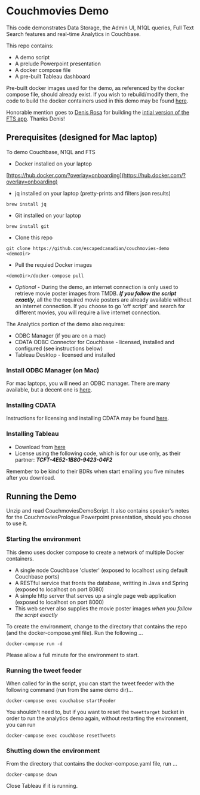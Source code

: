 # Couchmovies Demo

This code demonstrates Data Storage, the Admin UI, N1QL queries, Full Text Search features and real-time Analytics in Couchbase.

This repo contains:

* A demo script
* A prelude Powerpoint presentation
* A docker compose file
* A pre-built Tableau dashboard

Pre-built docker images used for the demo, as referenced by the docker compose file, should already exist.  If you wish to rebuild/modify them, the code to build the docker containers used in this demo may be found [here](https://github.com/escapedcanadian/couchmovies).

Honorable mention goes to [Denis Rosa](email:denis.rosa@couchbase.com) for building the [intial version of the FTS app](https://github.com/deniswsrosa/couchflix).  Thanks Denis!

## Prerequisites (designed for Mac laptop)
To demo Couchbase, N1QL and FTS

* Docker installed on your laptop 

 [https://hub.docker.com/?overlay=onboarding](https://hub.docker.com/?overlay=onboarding)

* jq installed on your laptop (pretty-prints and filters json results)

 ``` brew install jq ```

* Git installed on your laptop 

 ```brew install git```

* Clone this repo 

 ```git clone https://github.com/escapedcanadian/couchmovies-demo <demoDir>``` 
 
* Pull the requied Docker images 

 ```<demoDir>/docker-compose pull```

* *Optional* - During the demo, an internet connection is only used to retrieve movie poster images from TMDB. ***If you follow the script exactly***, all the the required movie posters are already available without an internet connection.  If you choose to go 'off script' and search for different movies, you will require a live internet connection.


The Analytics portion of the demo also requires:

* ODBC Manager (if you are on a mac)
* CDATA ODBC Connector for Couchbase - licensed, installed and configured (see instructions below)
* Tableau Desktop - licensed and installed

### Install ODBC Manager (on Mac)
For mac laptops, you will need an ODBC manager. There are many available, but a decent one is [here](http://www.odbcmanager.net/).


### Installing CDATA
Instructions for licensing and installing CDATA may be found [here](https://docs.google.com/document/d/13EW5Ksf6mfHS1nDxjK5fqwFYNTtcabpGPUkMnpOgO24).

### Installing Tableau
* Download from [here](https://www.tableau.com/products/desktop/download)
* License using the following code, which is for our use only, as their partner:  ***TCFT-4E52-1B80-9423-04F2***

 Remember to be kind to their BDRs when start emailing you five minutes after you download.

## Running the Demo

Unzip and read CouchmoviesDemoScript.  It also contains speaker's notes for the CouchmoviesPrologue Powerpoint presentation, should you choose to use it.

### Starting the environment
This demo uses docker compose to create a network of multiple Docker containers.

* A single node Couchbase 'cluster' (exposed to localhost using default Couchbase ports)
* A RESTful service that fronts the database, writting in Java and Spring (exposed to localhost on port 8080)
* A simple http server that serves up a single page web application (exposed to localhost on port 8000)
 * This web server also supplies the movie poster images *when you follow the script exactly*

To create the environment, change to the directory that contains the repo (and the docker-compose.yml file). Run the following ...

```
docker-compose run -d
```

Please allow a full minute for the environment to start.

### Running the tweet feeder
When called for in the script, you can start the tweet feeder with the following command (run from the same demo dir)...

```
docker-compose exec couchabse startFeeder
```

You shouldn't need to, but if you want to reset the ```tweettarget``` bucket in order to run the analytics demo again, without restarting the environment, you can run

```
docker-compose exec couchbase resetTweets
```

### Shutting down the environment
From the directory that contains the docker-compose.yaml file, run ...

```
docker-compose down
```
Close Tableau if it is running.